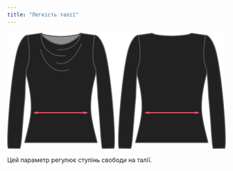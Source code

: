 ```yaml
---
title: "Легкість талії"
---
```


![Опція полегшення талії на Діані](./waistease.svg)

Цей параметр регулює ступінь свободи на талії.




